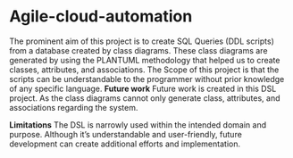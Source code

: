 # Agile-cloud-automation

The prominent aim of this project is to create SQL Queries (DDL scripts) from a database created by class diagrams. These class diagrams are generated by using the PLANTUML methodology that helped us to create classes, attributes, and associations. The Scope of this project is that the scripts can be understandable to the programmer without prior knowledge of any specific language.
**Future work**
Future work is created in this DSL project. As the class diagrams cannot only generate class, attributes, and associations regarding the system.

**Limitations**
The DSL is narrowly used within the intended domain and purpose. Although it’s understandable and user-friendly, future development can create additional efforts and implementation.
